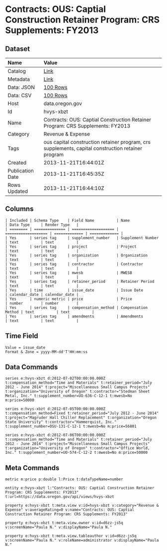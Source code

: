 # Contracts: OUS: Captial Construction Retainer Program: CRS Supplements: FY2013

## Dataset

| Name | Value |
| :--- | :---- |
| Catalog | [Link](https://catalog.data.gov/dataset/contracts-ous-captial-construction-retainer-program-crs-supplements-fy2013-aa4c2) |
| Metadata | [Link](https://data.oregon.gov/api/views/hvys-xbzt) |
| Data: JSON | [100 Rows](https://data.oregon.gov/api/views/hvys-xbzt/rows.json?max_rows=100) |
| Data: CSV | [100 Rows](https://data.oregon.gov/api/views/hvys-xbzt/rows.csv?max_rows=100) |
| Host | data.oregon.gov |
| Id | hvys-xbzt |
| Name | Contracts: OUS: Captial Construction Retainer Program: CRS Supplements: FY2013 |
| Category | Revenue & Expense |
| Tags | ous capital construction retainer program, crs supplements, capital construction retainer program |
| Created | 2013-11-21T16:44:01Z |
| Publication Date | 2013-11-21T16:45:35Z |
| Rows Updated | 2013-11-21T16:44:10Z |

## Columns

```ls
| Included | Schema Type    | Field Name          | Name                | Data Type     | Render Type   |
| ======== | ============== | =================== | =================== | ============= | ============= |
| Yes      | series tag     | supplement_number   | Supplement Number   | text          | text          |
| Yes      | series tag     | project             | Project             | text          | text          |
| Yes      | series tag     | organization        | Organization        | text          | text          |
| Yes      | series tag     | contractor          | Contractor          | text          | text          |
| Yes      | series tag     | mwesb               | MWESB               | text          | text          |
| Yes      | series tag     | retainer_period     | Retainer Period     | text          | text          |
| Yes      | time           | issue_date          | Issue Date          | calendar_date | calendar_date |
| Yes      | numeric metric | price               | Price               | number        | number        |
| Yes      | series tag     | compensation_method | Compensation Method | text          | text          |
| Yes      | series tag     | amendments          | Amendments          | text          | text          |
```

## Time Field

```ls
Value = issue_date
Format & Zone = yyyy-MM-dd'T'HH:mm:ss
```

## Data Commands

```ls
series e:hvys-xbzt d:2012-07-02T00:00:00.000Z t:compensation_method="Time and Materials" t:retainer_period="July 2012 - June 2014" t:project="Miscellaneous Small Campus Projects" t:organization="University of Oregon" t:contractor="Stedman Sheet Metal, Inc." t:supplement_number=UO-636-C-12-1 t:mwesb=No m:price=50000

series e:hvys-xbzt d:2012-07-05T00:00:00.000Z t:compensation_method=Fixed t:retainer_period="July 2012 - June 2014" t:project="Magruder Hall Chiller Replacement" t:organization="Oregon State University" t:contractor="Hammerquist, Inc." t:supplement_number=OSU-131-C-12-1 t:mwesb=No m:price=56801

series e:hvys-xbzt d:2012-07-06T00:00:00.000Z t:compensation_method="Time and Materials" t:retainer_period="July 2012 - June 2014" t:project="Miscellaneous Small Campus Projects" t:organization="University of Oregon" t:contractor="Office World, Inc." t:supplement_number=UO-574-C-12-2 t:mwesb=No m:price=50000
```

## Meta Commands

```ls
metric m:price p:double l:Price t:dataTypeName=number

entity e:hvys-xbzt l:"Contracts: OUS: Captial Construction Retainer Program: CRS Supplements: FY2013" t:url=https://data.oregon.gov/api/views/hvys-xbzt

property e:hvys-xbzt t:meta.view v:id=hvys-xbzt v:category="Revenue & Expense" v:averageRating=0 v:name="Contracts: OUS: Captial Construction Retainer Program: CRS Supplements: FY2013"

property e:hvys-xbzt t:meta.view.owner v:id=d6zz-js5q v:screenName="Paula N." v:displayName="Paula N."

property e:hvys-xbzt t:meta.view.tableauthor v:id=d6zz-js5q v:screenName="Paula N." v:roleName=administrator v:displayName="Paula N."
```